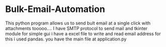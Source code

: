 # Bulk-Email-Automation
This python program allows us to send bult email at a single click with attachments tooooo....
I have SMTP protocol to send mail and tkinter module for simple gui
i have a excel file to write and read email address
for this i used pandas.
you have the main file at application.py
